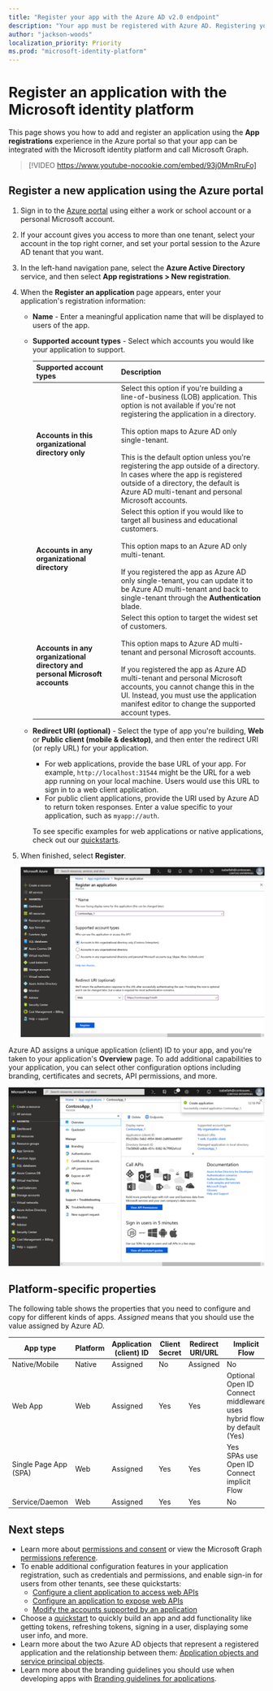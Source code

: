 ```yaml
---
title: "Register your app with the Azure AD v2.0 endpoint"
description: "Your app must be registered with Azure AD. Registering your app establishes a unique application ID and other values that your app uses to authenticate with Azure AD and get tokens."
author: "jackson-woods"
localization_priority: Priority
ms.prod: "microsoft-identity-platform"
---
```


# Register an application with the Microsoft identity platform

This page shows you how to add and register an application using the **App registrations** experience in the Azure portal so that your app can be integrated with the Microsoft identity platform and call Microsoft Graph.


> [!VIDEO https://www.youtube-nocookie.com/embed/93j0MmRruFo]

## Register a new application using the Azure portal

1. Sign in to the [Azure portal](https://portal.azure.com) using either a work or school account or a personal Microsoft account.
1. If your account gives you access to more than one tenant, select your account in the top right corner, and set your portal session to the Azure AD tenant that you want.
1. In the left-hand navigation pane, select the **Azure Active Directory** service, and then select **App registrations > New registration**.
1. When the **Register an application** page appears, enter your application's registration information:

   - **Name** - Enter a meaningful application name that will be displayed to users of the app.
   - **Supported account types** - Select which accounts you would like your application to support.

       | Supported account types | Description |
       |-------------------------|-------------|
       | **Accounts in this organizational directory only** | Select this option if you're building a line-of-business (LOB) application. This option is not available if you're not registering the application in a directory.<br><br>This option maps to Azure AD only single-tenant.<br><br>This is the default option unless you're registering the app outside of a directory. In cases where the app is registered outside of a directory, the default is Azure AD multi-tenant and personal Microsoft accounts. |
       | **Accounts in any organizational directory** | Select this option if you would like to target all business and educational customers.<br><br>This option maps to an Azure AD only multi-tenant.<br><br>If you registered the app as Azure AD only single-tenant, you can update it to be Azure AD multi-tenant and back to single-tenant through the **Authentication** blade. |
       | **Accounts in any organizational directory and personal Microsoft accounts** | Select this option to target the widest set of customers.<br><br>This option maps to Azure AD multi-tenant and personal Microsoft accounts.<br><br>If you registered the app as Azure AD multi-tenant and personal Microsoft accounts, you cannot change this in the UI. Instead, you must use the application manifest editor to change the supported account types. |

   - **Redirect URI (optional)** - Select the type of app you're building, **Web** or **Public client (mobile & desktop)**, and then enter the redirect URI (or reply URL) for your application.
       - For web applications, provide the base URL of your app. For example, `http://localhost:31544` might be the URL for a web app running on your local machine. Users would use this URL to sign in to a web client application.
       - For public client applications, provide the URI used by Azure AD to return token responses. Enter a value specific to your application, such as `myapp://auth`.

     To see specific examples for web applications or native applications, check out our [quickstarts](https://docs.microsoft.com/azure/active-directory/develop/#quickstarts).

1. When finished, select **Register**.

    [![Register a new application in the Azure portal](./images/auth-v2/new-app-registration-expanded.png)](./images/auth-v2/new-app-registration-expanded.png#lightbox)

Azure AD assigns a unique application (client) ID to your app, and you're taken to your application's **Overview** page. To add additional capabilities to your application, you can select other configuration options including branding, certificates and secrets, API permissions, and more.

[![Newly registered app's overview page](./images/auth-v2/new-app-overview-page-expanded.png)](./images/auth-v2/new-app-overview-page-expanded.png#lightbox)

## Platform-specific properties


The following table shows the properties that you need to configure and copy for different kinds of apps. _Assigned_ means that you should use the value assigned by Azure AD.


| App type | Platform | Application (client) ID | Client Secret | Redirect URI/URL | Implicit Flow 
| --- | --- | --- | --- | --- | --- |
| Native/Mobile | Native | Assigned  | No | Assigned | No |
| Web App | Web | Assigned | Yes | Yes | Optional <br/>Open ID Connect middleware uses hybrid flow by default (Yes) | 
| Single Page App (SPA) | Web | Assigned | Yes | Yes | Yes <br/> SPAs use Open ID Connect implicit Flow |
| Service/Daemon | Web | Assigned | Yes | Yes | No |

## Next steps

- Learn more about [permissions and consent](https://docs.microsoft.com/azure/active-directory/develop/v2-permissions-and-consent.md) or view the Microsoft Graph [permissions reference](permissions-reference.md).
- To enable additional configuration features in your application registration, such as credentials and permissions, and enable sign-in for users from other tenants, see these quickstarts:
    - [Configure a client application to access web APIs](https://docs.microsoft.com/azure/active-directory/develop/quickstart-configure-app-access-web-apis.md)
    - [Configure an application to expose web APIs](https://docs.microsoft.com/azure/active-directory/develop/quickstart-configure-app-expose-web-apis.md)
    - [Modify the accounts supported by an application](https://docs.microsoft.com/azure/active-directory/develop/quickstart-modify-supported-accounts.md)
- Choose a [quickstart](https://docs.microsoft.com/azure/active-directory/develop/#quickstarts) to quickly build an app and add functionality like getting tokens, refreshing tokens, signing in a user, displaying some user info, and more.
- Learn more about the two Azure AD objects that represent a registered application and the relationship between them: [Application objects and service principal objects](https://docs.microsoft.com/azure/active-directory/develop/app-objects-and-service-principals.md).
- Learn more about the branding guidelines you should use when developing apps with [Branding guidelines for applications](https://docs.microsoft.com/azure/active-directory/develop/howto-add-branding-in-azure-ad-apps.md).